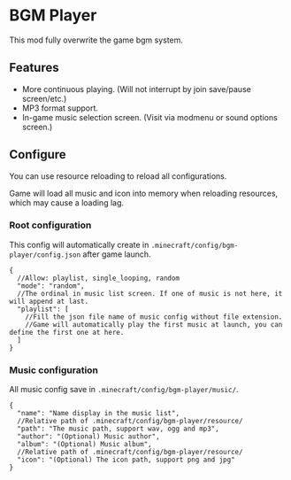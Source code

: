 # BGM Player

This mod fully overwrite the game bgm system.

## Features

- More continuous playing. (Will not interrupt by join save/pause screen/etc.)
- MP3 format support.
- In-game music selection screen. (Visit via modmenu or sound options screen.)

## Configure

You can use resource reloading to reload all configurations.

Game will load all music and icon into memory when reloading resources, which may cause a loading lag.

### Root configuration

This config will automatically create in `.minecraft/config/bgm-player/config.json` after game launch.

```json5
{
  //Allow: playlist, single_looping, random
  "mode": "random",
  //The ordinal in music list screen. If one of music is not here, it will append at last.
  "playlist": [
    //Fill the json file name of music config without file extension.
    //Game will automatically play the first music at launch, you can define the first one at here.
  ]
}
```

### Music configuration

All music config save in `.minecraft/config/bgm-player/music/`.

```json5
{
  "name": "Name display in the music list",
  //Relative path of .minecraft/config/bgm-player/resource/
  "path": "The music path, support wav, ogg and mp3",
  "author": "(Optional) Music author",
  "album": "(Optional) Music album",
  //Relative path of .minecraft/config/bgm-player/resource/
  "icon": "(Optional) The icon path, support png and jpg"
}
```